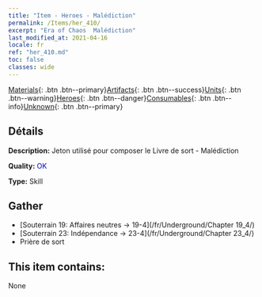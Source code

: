 ```yaml
---
title: "Item - Heroes - Malédiction"
permalink: /Items/her_410/
excerpt: "Era of Chaos  Malédiction"
last_modified_at: 2021-04-16
locale: fr
ref: "her_410.md"
toc: false
classes: wide
---
```

 [Materials](/fr/Items/){: .btn .btn--primary}[Artifacts](/fr/Items/Artifacts/){: .btn .btn--success}[Units](/fr/Items/Units/){: .btn .btn--warning}[Heroes](/fr/Items/Heroes/){: .btn .btn--danger}[Consumables](/fr/Items/Consumables/){: .btn .btn--info}[Unknown](/fr/Items/Unknown/){: .btn .btn--primary}

## Détails
 **Description:** Jeton utilisé pour composer le Livre de sort - Malédiction

 **Quality:** <span style="color: #0000CD">OK</span>

 **Type:** Skill

## Gather

*    [Souterrain 19: Affaires neutres -> 19-4](/fr/Underground/Chapter 19_4/) 
*    [Souterrain 23: Indépendance -> 23-4](/fr/Underground/Chapter 23_4/) 
*    Prière de sort 

## This item contains:

  None


